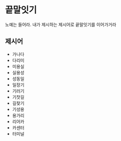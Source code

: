 # 끝말잇기
노예는 들어라. 내가 제시하는 제시어로 끝말잇기를 이어가거라

## 제시어
* 가나다
* 다리미
* 미용실
* 실용성
* 성동일
* 일장기
* 기러기
* 기찻길
* 길찾기
* 기성용
* 용가리
* 리어카
* 카센터
* 터미널